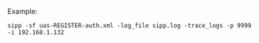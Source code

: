Example:
```
sipp -sf uas-REGISTER-auth.xml -log_file sipp.log -trace_logs -p 9999 -i 192.168.1.132
```

